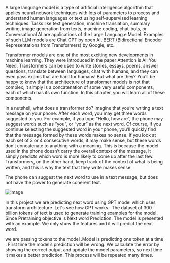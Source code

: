 A large language model is a type of artificial intelligence algorithm that applies neural network techniques with lots of parameters to process and understand human languages or text using self-supervised learning techniques. Tasks like text generation, machine translation, summary writing, image generation from texts, machine coding, chat-bots, or Conversational AI are applications of the Large Languag.e Model. Examples of such LLM models are Chat GPT by open AI, BERT (Bidirectional Encoder Representations from Transformers) by Google, etc.

Transformer models are one of the most exciting new developments in machine learning. They were introduced in the paper Attention is All You Need. Transformers can be used to write stories, essays, poems, answer questions, translate between languages, chat with humans, and they can even pass exams that are hard for humans! But what are they? You’ll be happy to know that the architecture of transformer models is not that complex, it simply is a concatenation of some very useful components, each of which has its own function. In this chapter, you will learn all of these components.

In a nutshell, what does a transformer do? Imagine that you’re writing a text message on your phone. After each word, you may get three words suggested to you. For example, if you type “Hello, how are”, the phone may suggest words such as “you”, or “your” as the next word. Of course, if you continue selecting the suggested word in your phone, you’ll quickly find that the message formed by these words makes no sense. If you look at each set of 3 or 4 consecutive words, it may make sense, but these words don’t concatenate to anything with a meaning. This is because the model used in the phone doesn’t carry the overall context of the message, it simply predicts which word is more likely to come up after the last few. Transformers, on the other hand, keep track of the context of what is being written, and this is why the text that they write makes sense.

The phone can suggest the next word to use in a text message, but does not have the power to generate coherent text.

![image](https://github.com/Kavyadl/Next-word-prediction-model/assets/155433544/16d27621-f09a-48f3-99cd-707516d0b0a7)

In this project we are predicting next word using GPT model which uses transform architecture .Let's see how GPT works :
The dataset of 300 billion tokens of text is used to generate training examples for the model. Since Pretraining objective is Next word Prediction. The model is presented with an example. We only show the features and it will predict the next word.

we are passing tokens to the model .Model is predicting one token at a time . First time the model’s prediction will be wrong. We calculate the error by showing the correct output and update the model parameters, so next time it makes a better prediction. This process will be repeated many times.



